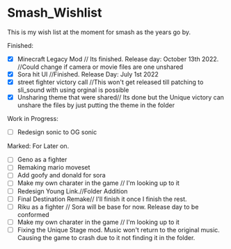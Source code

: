 # Smash_Wishlist
This is my wish list at the moment for smash as the years go by.

Finished: 
- [x] Minecraft Legacy Mod // Its finished. Release day: October 13th 2022. //Could change if camera or movie files are one unshared
- [x] Sora hit UI //Finished. Release Day: July 1st 2022
- [x] street fighter victory call //This won't get released till patching to sli_sound with using orginal is possible
- [x] Unsharing theme that were shared// Its done but the Unique victory can unshare the files by just putting the theme in the folder

Work in Progress:
- [ ] Redesign sonic to OG sonic

Marked: For Later on.
- [ ] Geno as a fighter
- [ ] Remaking mario moveset
- [ ] Add goofy and donald for sora
- [ ] Make my own charater in the game // I'm looking up to it
- [ ] Redesign Young Link.//Folder Addition
- [ ] Final Destination Remake// I'll finish it once I finish the rest.
- [ ] Riku as a fighter // Sora will be base for now. Release day to be conformed 
- [ ] Make my own charater in the game // I'm looking up to it
- [ ] Fixing the Unique Stage mod. Music won't return to the original music. Causing the game to crash due to it not finding it in the folder.
